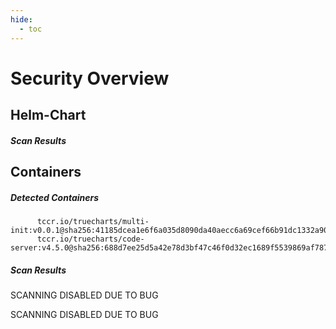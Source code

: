 ```yaml
---
hide:
  - toc
---
```


# Security Overview

<link href="https://truecharts.org/_static/trivy.css" type="text/css" rel="stylesheet" />

## Helm-Chart

##### Scan Results


## Containers

##### Detected Containers

          tccr.io/truecharts/multi-init:v0.0.1@sha256:41185dcea1e6f6a035d8090da40aecc6a69cef66b91dc1332a90c9d22861d367
          tccr.io/truecharts/code-server:v4.5.0@sha256:688d7ee25d5a42e78d3bf47c46f0d32ec1689f5539869af787752faf9e6f7dc5

##### Scan Results

SCANNING DISABLED DUE TO BUG

SCANNING DISABLED DUE TO BUG
